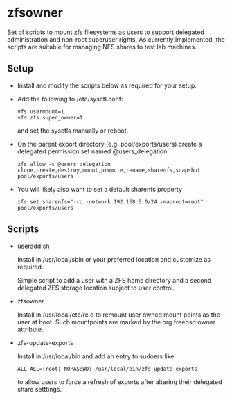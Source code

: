 zfsowner
========

Set of scripts to mount zfs filesystems as users to support delegated
administration and non-root superuser rights.  As currently implemented,
the scripts are suitable for managing NFS shares to test lab machines.

Setup
-----
*	Install and modify the scripts below as required for your setup.

*	Add the following to /etc/sysctl.conf:

		vfs.usermount=1
		vfs.zfs.super_owner=1

	and set the sysctls manually or reboot.

*	On the parent export directory (e.g. pool/exports/users) create
	a delegated permission set named @users_delegation

		zfs allow -s @users_delegation clone,create,destroy,mount,promote,rename,sharenfs,snapshot pool/exports/users

*	You will likely also want to set a default sharenfs property

		zfs set sharenfs="-ro -network 192.168.5.0/24 -maproot=root" pool/exports/users

Scripts
-------
*	useradd.sh

	Install in /usr/local/sbin or your preferred location and
	customize as required.

	Simple script to add a user with a ZFS home directory and a
	second delegated ZFS storage location subject to user control.

*	zfsowner

	Install in /usr/local/etc/rc.d to remount user owned mount
	points as the user at boot.  Such mountpoints are marked by
	the org.freebsd:owner attribute.

*	zfs-update-exports

	Install in /usr/local/bin and add an entry to sudoers like

		ALL ALL=(root) NOPASSWD: /usr/local/bin/zfs-update-exports

	to allow users to force a refresh of exports after altering their
	delegated share setttings.
